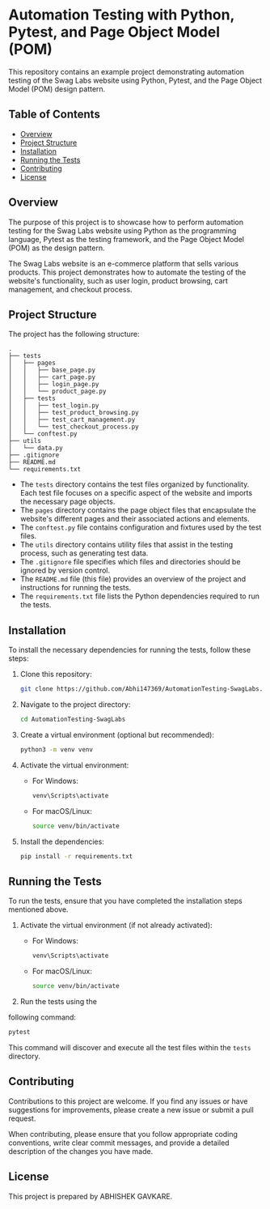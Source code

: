 # Automation Testing with Python, Pytest, and Page Object Model (POM)

This repository contains an example project demonstrating automation testing of the Swag Labs website using Python, Pytest, and the Page Object Model (POM) design pattern.

## Table of Contents

- [Overview](#overview)
- [Project Structure](#project-structure)
- [Installation](#installation)
- [Running the Tests](#running-the-tests)
- [Contributing](#contributing)
- [License](#license)

## Overview

The purpose of this project is to showcase how to perform automation testing for the Swag Labs website using Python as the programming language, Pytest as the testing framework, and the Page Object Model (POM) as the design pattern.

The Swag Labs website is an e-commerce platform that sells various products. This project demonstrates how to automate the testing of the website's functionality, such as user login, product browsing, cart management, and checkout process.

## Project Structure

The project has the following structure:

```
.
├── tests
│   ├── pages
│   │   ├── base_page.py
│   │   ├── cart_page.py
│   │   ├── login_page.py
│   │   └── product_page.py
│   ├── tests
│   │   ├── test_login.py
│   │   ├── test_product_browsing.py
│   │   ├── test_cart_management.py
│   │   └── test_checkout_process.py
│   └── conftest.py
├── utils
│   └── data.py
├── .gitignore
├── README.md
└── requirements.txt
```

- The `tests` directory contains the test files organized by functionality. Each test file focuses on a specific aspect of the website and imports the necessary page objects.
- The `pages` directory contains the page object files that encapsulate the website's different pages and their associated actions and elements.
- The `conftest.py` file contains configuration and fixtures used by the test files.
- The `utils` directory contains utility files that assist in the testing process, such as generating test data.
- The `.gitignore` file specifies which files and directories should be ignored by version control.
- The `README.md` file (this file) provides an overview of the project and instructions for running the tests.
- The `requirements.txt` file lists the Python dependencies required to run the tests.

## Installation

To install the necessary dependencies for running the tests, follow these steps:

1. Clone this repository:

   ```bash
   git clone https://github.com/Abhi147369/AutomationTesting-SwagLabs.git
   ```

2. Navigate to the project directory:

   ```bash
   cd AutomationTesting-SwagLabs
   ```

3. Create a virtual environment (optional but recommended):

   ```bash
   python3 -m venv venv
   ```

4. Activate the virtual environment:

   - For Windows:

     ```bash
     venv\Scripts\activate
     ```

   - For macOS/Linux:

     ```bash
     source venv/bin/activate
     ```

5. Install the dependencies:

   ```bash
   pip install -r requirements.txt
   ```

## Running the Tests

To run the tests, ensure that you have completed the installation steps mentioned above.

1. Activate the virtual environment (if not already activated):

   - For Windows:

     ```bash
     venv\Scripts\activate
     ```

   - For macOS/Linux:

     ```bash
     source venv/bin/activate
     ```

2. Run the tests using the

 following command:

   ```bash
   pytest
   ```

   This command will discover and execute all the test files within the `tests` directory.

## Contributing

Contributions to this project are welcome. If you find any issues or have suggestions for improvements, please create a new issue or submit a pull request.

When contributing, please ensure that you follow appropriate coding conventions, write clear commit messages, and provide a detailed description of the changes you have made.

## License

This project is prepared by ABHISHEK GAVKARE.
